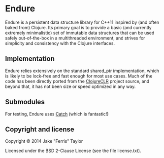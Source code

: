 # Endure

Endure is a persistent data structure library for C++11 inspired by (and often baked from) Clojure. Its primary goal is to
provide a basic (and currently extremely minimalistic) set of immutable data structures that can be used safely out-of-the-box
in a multithreaded environment, and strives for simplicity and consistency with the Clojure interfaces.

## Implementation

Endure relies extensively on the standard shared_ptr implementation, which is likely to be lock-free and fast enough for most
use cases. Much of the code has been directly ported from the [ClojureCLR](https://github.com/clojure/clojure-clr) project
source, and beyond that, it has not been size or speed optimized in any way.

## Submodules

For testing, Endure uses [Catch](https://github.com/philsquared/Catch) (which is fantastic!)

## Copyright and license

Copyright © 2014 Jake "Ferris" Taylor

Licensed under the  BSD 2-Clause License (see the file license.txt).
